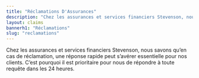```yaml
---
title: "Réclamations D'Assurances"
description: "Chez les assurances et services financiers Stevenson, nous savons qu’en cas de réclamation, une réponse rapide peut s’avérer essentielle pour nos clients. C’est pourquoi il est prioritaire pour nous de répondre à toute requête dans les 24 heures."
layout: claims
bannerh1: "Réclamations"
slug: "reclamations"
---
```

Chez les assurances et services financiers Stevenson, nous savons qu’en cas de réclamation, une réponse rapide peut s’avérer essentielle pour nos clients. C’est pourquoi il est prioritaire pour nous de répondre à toute requête dans les 24 heures. 